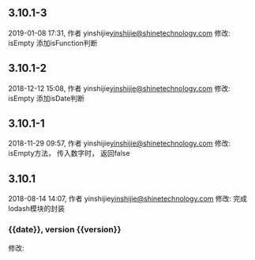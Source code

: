 ## 3.10.1-3
2019-01-08 17:31, 作者 yinshijie<yinshijie@shinetechnology.com>
修改: isEmpty 添加isFunction判断 

## 3.10.1-2
2018-12-12 15:08, 作者 yinshijie<yinshijie@shinetechnology.com>
修改: isEmpty 添加isDate判断 

## 3.10.1-1
2018-11-29 09:57, 作者 yinshijie<yinshijie@shinetechnology.com>
修改: isEmpty方法， 传入数字时， 返回false 

## 3.10.1
2018-08-14 14:07, 作者 yinshijie<yinshijie@shinetechnology.com>
修改: 完成lodash模块的封装 

### {{date}}, version {{version}}
修改: